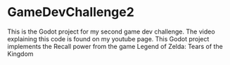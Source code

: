 # GameDevChallenge2
This is the Godot project for my second game dev challenge. The video explaining this code is found on my youtube page. This Godot project implements the Recall power from the game Legend of Zelda: Tears of the Kingdom
